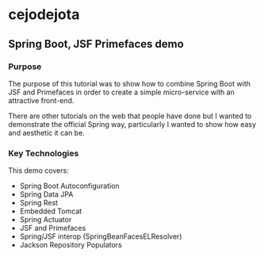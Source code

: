 # cejodejota
## Spring Boot, JSF Primefaces demo

### Purpose
The purpose of this tutorial was to show how to combine Spring Boot with JSF and Primefaces in order to create a simple micro-service with an attractive front-end.

There are other tutorials on the web that people have done but I wanted to demonstrate the official Spring way, particularly I wanted to show how easy and aesthetic it can be.

### Key Technologies

This demo covers:
* Spring Boot Autoconfiguration
* Spring Data JPA
* Spring Rest
* Embedded Tomcat
* Spring Actuator
* JSF and Primefaces
* Spring/JSF interop (SpringBeanFacesELResolver)
* Jackson Repository Populators